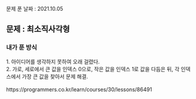 문제 푼 날짜 : 2021.10.05

<h2>문제 : 최소직사각형</h2>

<h3>내가 푼 방식</h3>
<div>1. 아이디어를 생각하지 못하여 오래 걸렸다.</div>
<div>2. 가로, 세로에서 큰 값을 인덱스 0으로, 작은 값을 인덱스 1로 값을 다듬은 뒤, 각 인덱스에서 가장 큰 값을 찾아서 문제 해결.</div>

<br>
https://programmers.co.kr/learn/courses/30/lessons/86491